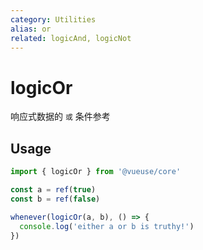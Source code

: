 ```yaml
---
category: Utilities
alias: or
related: logicAnd, logicNot
---
```


# logicOr

响应式数据的 `或` 条件参考

## Usage

```ts
import { logicOr } from '@vueuse/core'

const a = ref(true)
const b = ref(false)

whenever(logicOr(a, b), () => {
  console.log('either a or b is truthy!')
})
```
